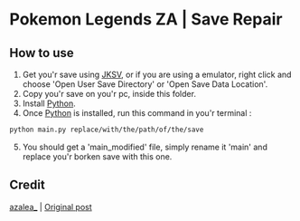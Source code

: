 # Pokemon Legends ZA | Save Repair
## How to use
1. Get you'r save using [JKSV](https://github.com/J-D-K/JKSV), or if you are using a emulator, right click and choose 'Open User Save Directory' or 'Open Save Data Location'.
2. Copy you'r save on you'r pc, inside this folder.
3. Install [Python](https://www.python.org/downloads/).
4. Once [Python](https://www.python.org/downloads/) is installed, run this command in you'r terminal :
```bash
python main.py replace/with/the/path/of/the/save
```
5. You should get a 'main_modified' file, simply rename it 'main' and replace you'r borken save with this one.

## Credit
[azalea_](https://gbatemp.net/members/azalea_.771689/) | [Original post](https://gbatemp.net/threads/pokemon-legends-za-cheat-repository.676138/post-10746715)